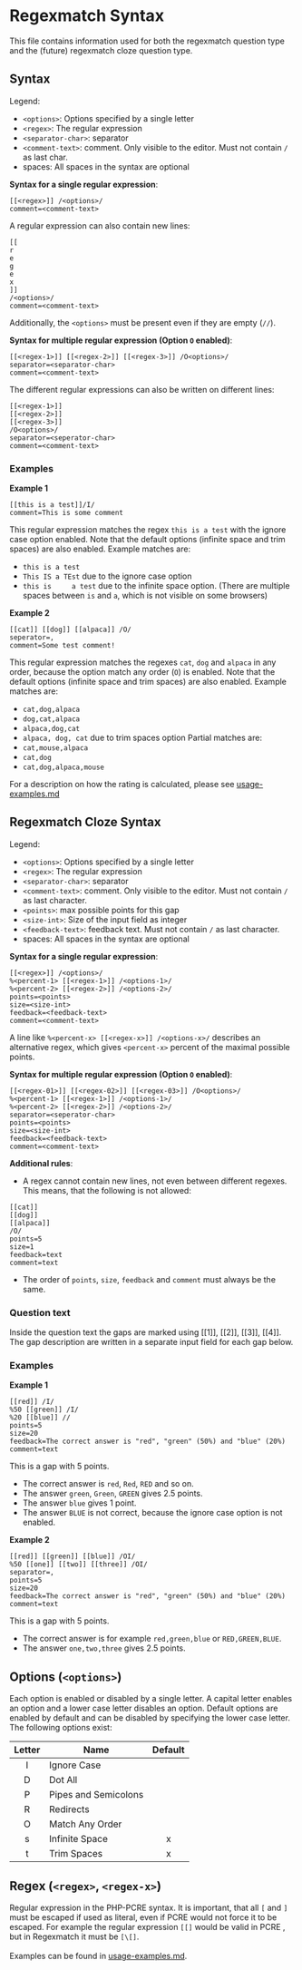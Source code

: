# Regexmatch Syntax
This file contains information used for both the regexmatch question type and the (future) regexmatch cloze question type.

## Syntax
Legend:
- `<options>`: Options specified by a single letter
- `<regex>`: The regular expression
- `<separator-char>`: separator 
- `<comment-text>`: comment. Only visible to the editor. Must not contain `/` as last char.
- spaces: All spaces in the syntax are optional

**Syntax for a single regular expression**:
```
[[<regex>]] /<options>/
comment=<comment-text>
```
A regular expression can also contain new lines:
```
[[
r
e
g
e
x
]]
/<options>/
comment=<comment-text>
```
Additionally, the `<options>` must be present even if they are empty (`//`).

**Syntax for multiple regular expression (Option `O` enabled)**:
```
[[<regex-1>]] [[<regex-2>]] [[<regex-3>]] /O<options>/
separator=<separator-char>
comment=<comment-text>
```
The different regular expressions can also be written on different lines:
```
[[<regex-1>]] 
[[<regex-2>]]
[[<regex-3>]]
/O<options>/
separator=<seperator-char>
comment=<comment-text>
```



### Examples
**Example 1**
```
[[this is a test]]/I/
comment=This is some comment
```

This regular expression matches the regex `this is a test` with the ignore case
option enabled. Note that the default options
(infinite space and trim spaces) are also enabled. Example matches are:
- `this is a test`
- `This IS a TEst` due to the ignore case option
- `this is     a test` due to the infinite space option. (There are multiple spaces between `is` and `a`, which is not visible on some browsers)

**Example 2**
```
[[cat]] [[dog]] [[alpaca]] /O/
seperator=,
comment=Some test comment!
```
This regular expression matches the regexes `cat`, `dog` and `alpaca` in
any order, because the option match any order (`O`) is enabled.
Note that the default options
(infinite space and trim spaces) are also enabled. Example matches are:
- `cat,dog,alpaca`
- `dog,cat,alpaca`
- `alpaca,dog,cat`
- `alpaca, dog, cat` due to trim spaces option
Partial matches are:
- `cat,mouse,alpaca`
- `cat,dog`
- `cat,dog,alpaca,mouse`

For a description on how the rating is calculated,
please see [usage-examples.md](usage-examples.md#o-match-any-order)

## Regexmatch Cloze Syntax
Legend:
- `<options>`: Options specified by a single letter
- `<regex>`: The regular expression
- `<separator-char>`: separator
- `<comment-text>`: comment. Only visible to the editor. Must not contain `/` as last character.
- `<points>`: max possible points for this gap
- `<size-int>`: Size of the input field as integer
- `<feedback-text>`: feedback text. Must not contain `/` as last character.
- spaces: All spaces in the syntax are optional

**Syntax for a single regular expression**:
```
[[<regex>]] /<options>/
%<percent-1> [[<regex-1>]] /<options-1>/
%<percent-2> [[<regex-2>]] /<options-2>/
points=<points>
size=<size-int>
feedback=<feedback-text>
comment=<comment-text>
```
A line like `%<percent-x> [[<regex-x>]] /<options-x>/` describes
an alternative regex, which gives `<percent-x>` percent of
the maximal possible points.

**Syntax for multiple regular expression (Option `O` enabled)**:
```
[[<regex-01>]] [[<regex-02>]] [[<regex-03>]] /O<options>/
%<percent-1> [[<regex-1>]] /<options-1>/
%<percent-2> [[<regex-2>]] /<options-2>/
separator=<seperator-char>
points=<points>
size=<size-int>
feedback=<feedback-text>
comment=<comment-text>
```

**Additional rules**:
- A regex cannot contain new lines, not even between different regexes.
This means, that the following is not allowed:
```
[[cat]]
[[dog]]
[[alpaca]]
/O/
points=5
size=1
feedback=text
comment=text
```

- The order of `points`, `size`, `feedback` and `comment` must always
be the same.

### Question text
Inside the question text the gaps are marked using [[1]], [[2]], [[3]], [[4]].
The gap description are written in a separate input field for each gap below.

### Examples
**Example 1**
```
[[red]] /I/
%50 [[green]] /I/
%20 [[blue]] //
points=5 
size=20
feedback=The correct answer is "red", "green" (50%) and "blue" (20%)
comment=text
```
This is a gap with 5 points.
- The correct answer is `red`, `Red`, `RED` and so on.
- The answer `green`, `Green`, `GREEN` gives 2.5 points.
- The answer `blue` gives 1 point.
- The answer `BLUE` is not correct, because the ignore case option is not enabled.

**Example 2**
```
[[red]] [[green]] [[blue]] /OI/
%50 [[one]] [[two]] [[three]] /OI/
separator=,
points=5 
size=20
feedback=The correct answer is "red", "green" (50%) and "blue" (20%)
comment=text
```
This is a gap with 5 points.
- The correct answer is for example `red,green,blue` or `RED,GREEN,BLUE`.
- The answer `one,two,three` gives 2.5 points.

## Options (`<options>`)
Each option is enabled or disabled by a single letter. A capital letter enables
an option and a lower case letter disables an option. Default options are
enabled by default and can be disabled by specifying the lower case letter.
The following options exist:

| Letter | Name                 | Default |
|:------:|----------------------|:-------:|
|   I    | Ignore Case          |         |
|   D    | Dot All              |         |
|   P    | Pipes and Semicolons |         |
|   R    | Redirects            |         |
|   O    | Match Any Order      |         |
|   s    | Infinite Space       |    x    |
|   t    | Trim Spaces          |    x    |

## Regex (`<regex>`, `<regex-x>`)
Regular expression in the PHP-PCRE syntax.
It is important, that all `[` and `]` must be escaped if used as literal, even
if PCRE would not force it to be escaped. For example the
regular expression `[[]` would be valid in PCRE , but in Regexmatch it must
be `[\[]`.
<br><br>
Examples can be found in [usage-examples.md](usage-examples.md).